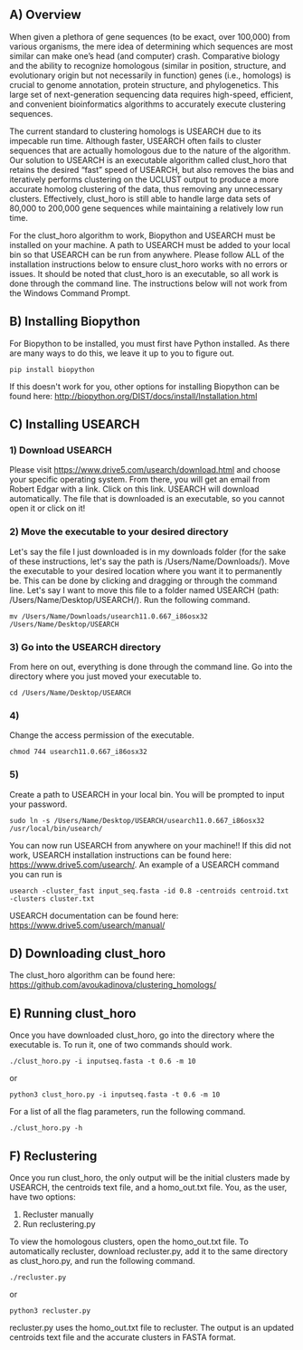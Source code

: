 
## A) Overview

When given a plethora of gene sequences (to be exact, over 100,000) from various organisms, the mere idea of determining which sequences are most similar can make one’s head (and computer) crash. Comparative biology and the ability to recognize homologous (similar in position, structure, and evolutionary origin but not necessarily in function) genes (i.e., homologs) is crucial to genome annotation, protein structure, and phylogenetics. This large set of next-generation sequencing data requires high-speed, efficient, and convenient bioinformatics algorithms to accurately execute clustering sequences. 

The current standard to clustering homologs is USEARCH due to its impecable run time. Although faster, USEARCH often fails to cluster sequences that are actually homologous due to the nature of the algorithm. Our solution to USEARCH is an executable algorithm called clust_horo that retains the desired “fast” speed of USEARCH, but also removes the bias and iteratively performs clustering on the UCLUST output to produce a more accurate homolog clustering of the data, thus removing any unnecessary clusters. Effectively, clust_horo is still able to handle large data sets of 80,000 to 200,000 gene sequences while maintaining a relatively low run time.

For the clust_horo algorithm to work, Biopython and USEARCH must be installed on your machine. A path to USEARCH must be added to your local bin so that USEARCH can be run from anywhere. Please follow ALL of the installation instructions below to ensure clust_horo works with no errors or issues. It should be noted that clust_horo is an executable, so all work is done through the command line. The instructions below will not work from the Windows Command Prompt.

## B) Installing Biopython

For Biopython to be installed, you must first have Python installed. As there are many ways to do this, we leave it up to you to figure out. 
  
```{r eval=FALSE,echo=TRUE}
pip install biopython
```

If this doesn't work for you, other options for installing Biopython can be found here: <http://biopython.org/DIST/docs/install/Installation.html>

## C) Installing USEARCH

### 1) Download USEARCH

Please visit <https://www.drive5.com/usearch/download.html> and choose your specific operating system. From there, you will get an email from Robert Edgar with a link. Click on this link. USEARCH will download automatically. The file that is downloaded is an executable, so you cannot open it or click on it!

### 2) Move the executable to your desired directory

Let's say the file I just downloaded is in my downloads folder (for the sake of these instructions, let's say the path is /Users/Name/Downloads/). Move the executable to your desired location where you want it to permanently be. This can be done by clicking and dragging or through the command line.
Let's say I want to move this file to a folder named USEARCH (path: /Users/Name/Desktop/USEARCH/). Run the following command.
  
  
```{r eval=FALSE,echo=TRUE}
mv /Users/Name/Downloads/usearch11.0.667_i86osx32 /Users/Name/Desktop/USEARCH
```
  
### 3) Go into the USEARCH directory  

From here on out, everything is done through the command line. Go into the directory where you just moved your executable to.    
  
  
```{r eval=FALSE,echo=TRUE}
cd /Users/Name/Desktop/USEARCH
```

### 4)  

Change the access permission of the executable.  
  
  
```{r eval=FALSE,echo=TRUE}
chmod 744 usearch11.0.667_i86osx32
```

### 5)  

Create a path to USEARCH in your local bin. You will be prompted to input your password.   
   
  
```{r eval=FALSE,echo=TRUE}
sudo ln -s /Users/Name/Desktop/USEARCH/usearch11.0.667_i86osx32 /usr/local/bin/usearch/
```

You can now run USEARCH from anywhere on your machine!! If this did not work, USEARCH installation instructions can be found here: <https://www.drive5.com/usearch/>. An example of a USEARCH command you can run is

```{r eval=FALSE,echo=TRUE}
usearch -cluster_fast input_seq.fasta -id 0.8 -centroids centroid.txt -clusters cluster.txt
``` 

USEARCH documentation can be found here: <https://www.drive5.com/usearch/manual/>

## D) Downloading clust_horo  
  
The clust_horo algorithm can be found here: <https://github.com/avoukadinova/clustering_homologs/>

## E) Running clust_horo

Once you have downloaded clust_horo, go into the directory where the executable is. To run it, one of two commands should work.

```{r eval=FALSE,echo=TRUE}
./clust_horo.py -i inputseq.fasta -t 0.6 -m 10
``` 

or

```{r eval=FALSE,echo=TRUE}
python3 clust_horo.py -i inputseq.fasta -t 0.6 -m 10
``` 
For a list of all the flag parameters, run the following command. 

```{r eval=FALSE,echo=TRUE}
./clust_horo.py -h
```

## F) Reclustering

Once you run clust_horo, the only output will be the initial clusters made by USEARCH, the centroids text file, and a homo_out.txt file. You, as the user, have two options:

1) Recluster manually
2) Run reclustering.py

To view the homologous clusters, open the homo_out.txt file. To automatically recluster, download recluster.py, add it to the same directory as clust_horo.py, and run the following command. 

```{r eval=FALSE,echo=TRUE}
./recluster.py
```
or

```{r eval=FALSE,echo=TRUE}
python3 recluster.py
```

recluster.py uses the homo_out.txt file to recluster. The output is an updated centroids text file and the accurate clusters in FASTA format.

